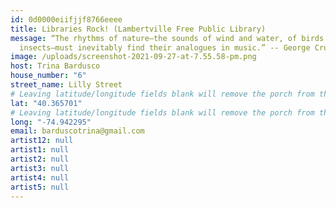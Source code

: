 ```yaml
---
id: 0d0000eiifjjf8766eeee
title: Libraries Rock! (Lambertville Free Public Library)
message: “The rhythms of nature—the sounds of wind and water, of birds and
  insects—must inevitably find their analogues in music.” -- George Crumb
image: /uploads/screenshot-2021-09-27-at-7.55.58-pm.png
host: Trina Bardusco
house_number: "6"
street_name: Lilly Street
# Leaving latitude/longitude fields blank will remove the porch from the Porchfest map.
lat: "40.365701"
# Leaving latitude/longitude fields blank will remove the porch from the Porchfest map.
long: "-74.942295"
email: barduscotrina@gmail.com
artist12: null
artist1: null
artist2: null
artist3: null
artist4: null
artist5: null 
---
```

